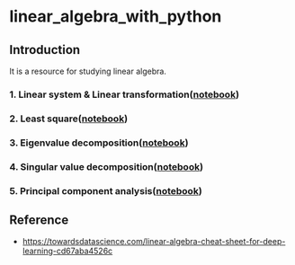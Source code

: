 # linear_algebra_with_python

## Introduction

It is a resource for studying linear algebra.

### 1. Linear system & Linear transformation([notebook]())


### 2. Least square([notebook]())


### 3. Eigenvalue decomposition([notebook]())


### 4. Singular value decomposition([notebook]())


### 5. Principal component analysis([notebook](https://github.com/RRoundTable/linear_algebra_with_python/blob/master/PCA.ipynb))


## Reference
- https://towardsdatascience.com/linear-algebra-cheat-sheet-for-deep-learning-cd67aba4526c
